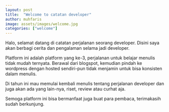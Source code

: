 ```yaml
---
layout: post
title:  "Welcome to catatan developer"
author: muhfaris
image: assets/images/welcome.jpg
categories: ["welcome"]
---
```

Halo, selamat datang di catatan perjalanan seorang developer. Disini saya akan berbagi cerita dan pengalaman selama
jadi developer.

Platform ini adalah platform yang ke-3, perjalanan untuk belajar menulis tidak mudah ternyata.
Berawal dari blogspot, kemudian pindah ke wordpress dengan hosted sendiri-pun tidak menjamin untuk
bisa konsisten dalam menulis.

Di tahun ini mau memulai kembali menulis tentang perjalanan developer dan juga akan ada yang
lain-nya, riset, review atau curhat aja.

Semoga platform ini bisa bermanfaat juga buat para pembaca, terimakasih sudah berkunjung.
